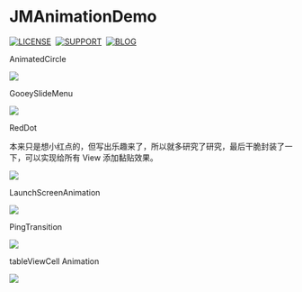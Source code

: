 # JMAnimationDemo

[![LICENSE](https://img.shields.io/badge/license-MIT-green.svg?style=flat)](https://raw.githubusercontent.com/raozhizhen/JMAnimationDemo/master/LICENSE)&nbsp;
[![SUPPORT](https://img.shields.io/badge/support-iOS%207%2B%20-blue.svg?style=flat)](https://en.wikipedia.org/wiki/IOS_7)&nbsp;
[![BLOG](https://img.shields.io/badge/blog-raozhizhen.com-orange.svg?style=flat)](http://raozhizhen.com)&nbsp;

AnimatedCircle

![](https://github.com/raozhizhen/JMAnimationDemo/blob/master/GifFiles/AnimatedCircle.gif?raw=true)

GooeySlideMenu

![](https://github.com/raozhizhen/JMAnimationDemo/blob/master/GifFiles/GooeySlideMenu.gif?raw=true)

RedDot

本来只是想小红点的，但写出乐趣来了，所以就多研究了研究，最后干脆封装了一下，可以实现给所有 View 添加黏贴效果。

![](https://github.com/raozhizhen/JMAnimationDemo/blob/master/GifFiles/RedDot.gif?raw=true)


LaunchScreenAnimation

![](https://github.com/raozhizhen/JMAnimationDemo/blob/master/GifFiles/LaunchScreenAnimation.gif?raw=true)

PingTransition

![](https://github.com/raozhizhen/JMAnimationDemo/blob/master/GifFiles/PingTransition.gif?raw=true)

tableViewCell Animation

![](https://github.com/raozhizhen/JMAnimationDemo/blob/master/GifFiles/tableViewCellAnimation.gif?raw=true)
